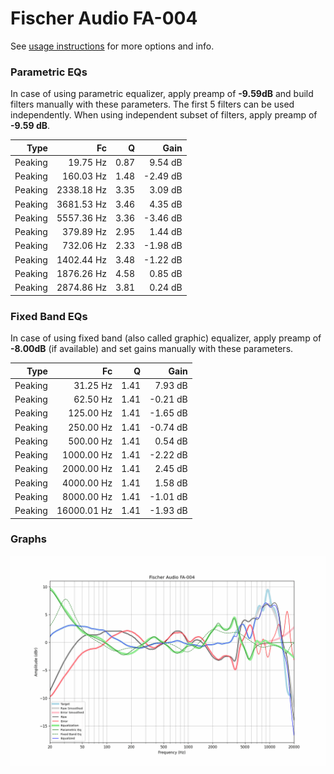 # Fischer Audio FA-004
See [usage instructions](https://github.com/jaakkopasanen/AutoEq#usage) for more options and info.

### Parametric EQs
In case of using parametric equalizer, apply preamp of **-9.59dB** and build filters manually
with these parameters. The first 5 filters can be used independently.
When using independent subset of filters, apply preamp of **-9.59 dB**.

| Type    | Fc         |    Q | Gain     |
|--------:|-----------:|-----:|---------:|
| Peaking | 19.75 Hz   | 0.87 | 9.54 dB  |
| Peaking | 160.03 Hz  | 1.48 | -2.49 dB |
| Peaking | 2338.18 Hz | 3.35 | 3.09 dB  |
| Peaking | 3681.53 Hz | 3.46 | 4.35 dB  |
| Peaking | 5557.36 Hz | 3.36 | -3.46 dB |
| Peaking | 379.89 Hz  | 2.95 | 1.44 dB  |
| Peaking | 732.06 Hz  | 2.33 | -1.98 dB |
| Peaking | 1402.44 Hz | 3.48 | -1.22 dB |
| Peaking | 1876.26 Hz | 4.58 | 0.85 dB  |
| Peaking | 2874.86 Hz | 3.81 | 0.24 dB  |

### Fixed Band EQs
In case of using fixed band (also called graphic) equalizer, apply preamp of **-8.00dB**
(if available) and set gains manually with these parameters.

| Type    | Fc          |    Q | Gain     |
|--------:|------------:|-----:|---------:|
| Peaking | 31.25 Hz    | 1.41 | 7.93 dB  |
| Peaking | 62.50 Hz    | 1.41 | -0.21 dB |
| Peaking | 125.00 Hz   | 1.41 | -1.65 dB |
| Peaking | 250.00 Hz   | 1.41 | -0.74 dB |
| Peaking | 500.00 Hz   | 1.41 | 0.54 dB  |
| Peaking | 1000.00 Hz  | 1.41 | -2.22 dB |
| Peaking | 2000.00 Hz  | 1.41 | 2.45 dB  |
| Peaking | 4000.00 Hz  | 1.41 | 1.58 dB  |
| Peaking | 8000.00 Hz  | 1.41 | -1.01 dB |
| Peaking | 16000.01 Hz | 1.41 | -1.93 dB |

### Graphs
![](./Fischer%20Audio%20FA-004.png)